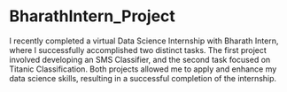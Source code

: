 # BharathIntern_Project

I recently completed a virtual Data Science Internship with Bharath Intern, where I successfully accomplished two distinct tasks. The first project involved developing an SMS Classifier, and the second task focused on Titanic Classification. Both projects allowed me to apply and enhance my data science skills, resulting in a successful completion of the internship.
